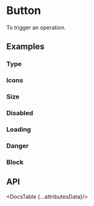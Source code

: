 <script>
  import Prism from 'docs/src/components/prism/Prism.svelte'

  import Type from './demos/type.demo.svelte'
  import TypeCode from './demos/type.demo.txt'

  import Icons from './demos/icons.demo.svelte'
  import IconsCode from './demos/icons.demo.txt'

  import Size from './demos/size.demo.svelte'
  import SizeCode from './demos/size.demo.txt'

  import Disabled from './demos/disabled.demo.svelte'
  import DisabledCode from './demos/disabled.demo.txt'

  import Loading from './demos/loading.demo.svelte'
  import LoadingCode from './demos/loading.demo.txt'

  import Danger from './demos/danger.demo.svelte'
  import DangerCode from './demos/danger.demo.txt'

  import Block from './demos/block.demo.svelte'
  import BlockCode from './demos/block.demo.txt'

  import DocsTable from 'docs/src/components/DocsTable.svelte'
  const attributesData = {
    title: 'Attributes',
    columns: ['Property', 'Description', 'Type', 'Default'],
    data: [
      {
        property: 'color',
        description: 'the color',
        type: 'String',
        default: 'white'
      },
      {
        property: 'size',
        description: 'The main size',
        type: 'Number',
        default: '10'
      },
      {
        property: 'round',
        description: 'If the button is round',
        type: 'Boolean',
        default: 'false'
      }
    ]
  }
</script>

# Button

To trigger an operation.

## Examples

### Type

<div id="components-button-demo-type">
    <Type />
</div>
<Prism language="svelte" source="{TypeCode}"/>

### Icons

<div id="components-button-demo-icons">
    <Icons />
</div>
<Prism language="svelte" source="{IconsCode}"/>

### Size

<div id="components-button-demo-size">
    <Size />
</div>
<Prism language="svelte" source="{SizeCode}"/>

### Disabled

<div id="components-button-demo-disabled">
    <Disabled />
</div>
<Prism language="svelte" source="{DisabledCode}"/>

### Loading

<div id="components-button-demo-loading">
    <Loading />
</div>

<Prism language="svelte" source="{LoadingCode}"/>

### Danger

<div id="components-button-demo-danger">
    <Danger />
</div>
<Prism language="svelte" source="{DangerCode}"/>

### Block

<div id="components-button-demo-block">
    <Block />
</div>
<Prism language="svelte" source="{BlockCode}"/>

## API

<DocsTable {...attributesData}/>
